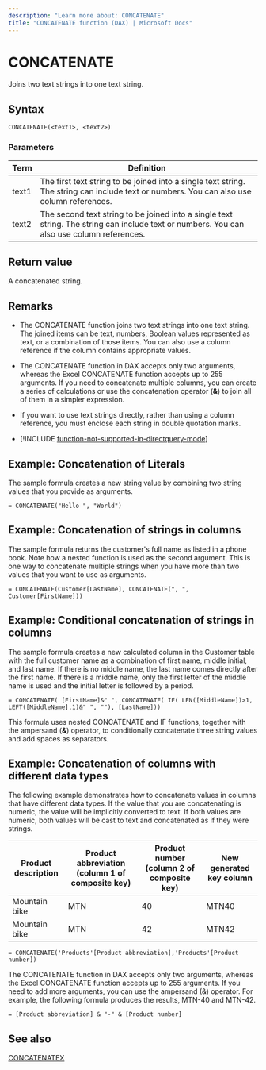 ```yaml
---
description: "Learn more about: CONCATENATE"
title: "CONCATENATE function (DAX) | Microsoft Docs"
---
```

# CONCATENATE

Joins two text strings into one text string.  
  
## Syntax  
  
```dax
CONCATENATE(<text1>, <text2>)  
```
  
### Parameters  
  
|Term|Definition|  
|--------|--------------|  
|text1|The first text string to be joined into a single text string. The string can include text or numbers. You can also use column references.|  
|text2|The second text string to be joined into a single text string. The string can include text or numbers. You can also use column references.|
  
## Return value

A concatenated string.  
  
## Remarks

- The CONCATENATE function joins two text strings into one text string. The joined items can be text, numbers, Boolean values represented as text, or a combination of those items. You can also use a column reference if the column contains appropriate values.  
  
- The CONCATENATE function in DAX accepts only two arguments, whereas the Excel CONCATENATE function accepts up to 255 arguments. If you need to concatenate multiple columns, you can create a series of calculations or use the concatenation operator (**&**) to join all of them in a simpler expression.  
  
- If you want to use text strings directly, rather than using a column reference, you must enclose each string in double quotation marks.  
  
- [!INCLUDE [function-not-supported-in-directquery-mode](includes/function-not-supported-in-directquery-mode.md)]
  
## Example: Concatenation of Literals  
  
The sample formula creates a new string value by combining two string values that you provide as arguments.  

```dax
= CONCATENATE("Hello ", "World") 
```
  
## Example: Concatenation of strings in columns  

The sample formula returns the customer's full name as listed in a phone book. Note how a nested function is used as the second argument. This is one way to concatenate multiple strings when you have more than two values that you want to use as arguments.  

```dax
= CONCATENATE(Customer[LastName], CONCATENATE(", ", Customer[FirstName]))
```
  
## Example: Conditional concatenation of strings in columns  
  
The sample formula creates a new calculated column in the Customer table with the full customer name as a combination of first name, middle initial, and last name. If there is no middle name, the last name comes directly after the first name. If there is a middle name, only the first letter of the middle name is used and the initial letter is followed by a period.  

```dax
= CONCATENATE( [FirstName]&" ", CONCATENATE( IF( LEN([MiddleName])>1, LEFT([MiddleName],1)&" ", ""), [LastName]))
```
  
This formula uses nested CONCATENATE and IF functions, together with the ampersand (**&amp;**) operator, to conditionally concatenate three string values and add spaces as separators.  
  
## Example: Concatenation of columns with different data types

The following example demonstrates how to concatenate values in columns that have different data types. If the value that you are concatenating is numeric, the value will be implicitly converted to text. If both values are numeric, both values will be cast to text and concatenated as if they were strings.  
  
|Product description|Product abbreviation (column 1 of composite key)|Product number (column 2 of composite key)|New generated key column|  
|-----------------------|----------------------------------------------------|----------------------------------------------|----------------------------|  
|Mountain bike|MTN|40|MTN40|  
|Mountain bike|MTN|42|MTN42|  

```dax
= CONCATENATE('Products'[Product abbreviation],'Products'[Product number])  
```
  
The CONCATENATE function in DAX accepts only two arguments, whereas the Excel CONCATENATE function accepts up to 255 arguments. If you need to add more arguments, you can use the ampersand (&amp;) operator. For example, the following formula produces the results, MTN-40 and MTN-42.  
  
```dax
= [Product abbreviation] & "-" & [Product number]  
```
  
## See also

[CONCATENATEX](concatenatex-function-dax.md)  
